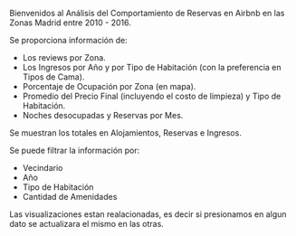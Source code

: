 Bienvenidos al Análisis del Comportamiento de Reservas en Airbnb en las Zonas Madrid entre 2010 - 2016.

Se proporciona información de: 
  - Los reviews por Zona.
  - Los Ingresos por Año y por Tipo de Habitación (con la preferencia en Tipos de Cama).
  - Porcentaje de Ocupación por Zona (en mapa).
  - Promedio del Precio Final (incluyendo el costo de limpieza) y Tipo de Habitación.
  - Noches desocupadas y Reservas por Mes.

Se muestran los totales en Alojamientos, Reservas e Ingresos.

Se puede filtrar la información por:
  - Vecindario
  - Año
  - Tipo de Habitación
  - Cantidad de Amenidades

Las visualizaciones estan realacionadas, es decir si presionamos en algun dato se actualizara el mismo en las otras.
